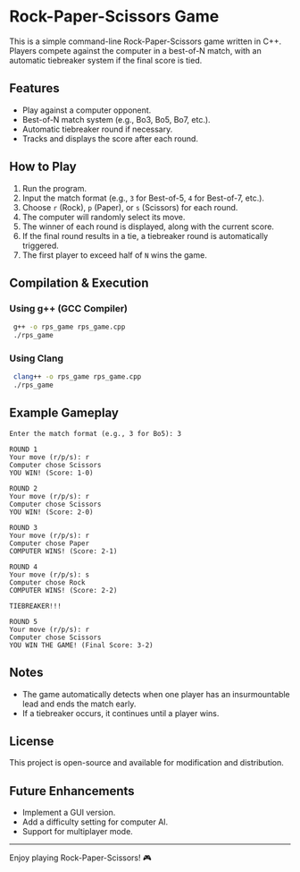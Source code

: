 # Rock-Paper-Scissors Game

This is a simple command-line Rock-Paper-Scissors game written in C++. Players compete against the computer in a best-of-N match, with an automatic tiebreaker system if the final score is tied.

## Features
- Play against a computer opponent.
- Best-of-N match system (e.g., Bo3, Bo5, Bo7, etc.).
- Automatic tiebreaker round if necessary.
- Tracks and displays the score after each round.

## How to Play
1. Run the program.
2. Input the match format (e.g., `3` for Best-of-5, `4` for Best-of-7, etc.).
3. Choose `r` (Rock), `p` (Paper), or `s` (Scissors) for each round.
4. The computer will randomly select its move.
5. The winner of each round is displayed, along with the current score.
6. If the final round results in a tie, a tiebreaker round is automatically triggered.
7. The first player to exceed half of `N` wins the game.

## Compilation & Execution
### **Using g++ (GCC Compiler)**
```sh
 g++ -o rps_game rps_game.cpp
 ./rps_game
```

### **Using Clang**
```sh
 clang++ -o rps_game rps_game.cpp
 ./rps_game
```

## Example Gameplay
```
Enter the match format (e.g., 3 for Bo5): 3

ROUND 1
Your move (r/p/s): r
Computer chose Scissors
YOU WIN! (Score: 1-0)

ROUND 2
Your move (r/p/s): r
Computer chose Scissors
YOU WIN! (Score: 2-0)

ROUND 3
Your move (r/p/s): r
Computer chose Paper
COMPUTER WINS! (Score: 2-1)

ROUND 4
Your move (r/p/s): s
Computer chose Rock
COMPUTER WINS! (Score: 2-2)

TIEBREAKER!!!

ROUND 5
Your move (r/p/s): r
Computer chose Scissors
YOU WIN THE GAME! (Final Score: 3-2)
```

## Notes
- The game automatically detects when one player has an insurmountable lead and ends the match early.
- If a tiebreaker occurs, it continues until a player wins.

## License
This project is open-source and available for modification and distribution.

## Future Enhancements
- Implement a GUI version.
- Add a difficulty setting for computer AI.
- Support for multiplayer mode.

---
Enjoy playing Rock-Paper-Scissors! 🎮

